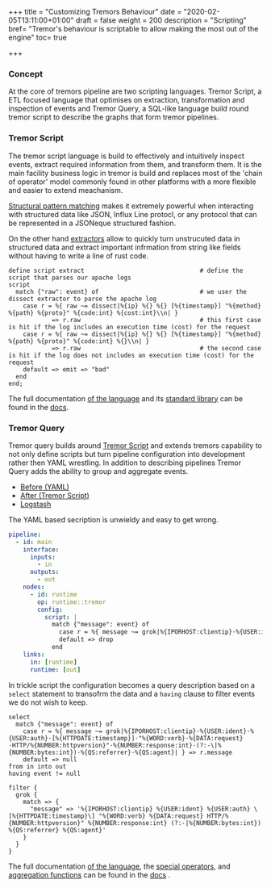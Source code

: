 +++
title = "Customizing Tremors Behaviour"
date = "2020-02-05T13:11:00+01:00"
draft = false
weight = 200
description = "Scripting"
bref= "Tremor's behaviour is scriptable to allow making the most out of the engine"
toc= true

+++

<h3 class="section-head" id="h-concept"><a href="#h-concept"></a>Concept</h3>

At the core of tremors pipeline are two scripting languages. Tremor Script, a ETL focused language that optimises on extraction, transformation and inspection of events and Tremor Query, a SQL-like language build round tremor script to describe the graphs that form tremor pipelines.

<h3 class="section-head" id="h-script"><a href="#h-script"></a>Tremor Script</h3>

The tremor script language is build to effectively and intuitively inspect events, extract required information from them, and transform them. It is the main facility business logic in tremor is build and replaces most of the 'chain of operator' model commonly found in other platforms with a more flexible and easier to extend meachanism.

[Structural pattern matching](https://docs.tremor.rs/tremor-script/#match) makes it extremely powerful when  interacting with structured data like JSON, Influx Line protocl, or any protocol that can be represented in a JSONeque structured fashion.

On the other hand [extractors](https://docs.tremor.rs/tremor-script/#extractors) allow to quickly turn unstrucuted data in structured data and extract important infrmation from string like fields without having to write a line of rust code.

```tremor
define script extract                                # define the script that parses our apache logs
script
  match {"raw": event} of                            # we user the dissect extractor to parse the apache log
    case r = %{ raw ~= dissect|%{ip} %{} %{} [%{timestamp}] "%{method} %{path} %{proto}" %{code:int} %{cost:int}\\n| }
            => r.raw                                 # this first case is hit if the log includes an execution time (cost) for the request
    case r = %{ raw ~= dissect|%{ip} %{} %{} [%{timestamp}] "%{method} %{path} %{proto}" %{code:int} %{}\\n| }
            => r.raw                                 # the second case is hit if the log does not includes an execution time (cost) for the request
    default => emit => "bad"
  end
end;
```

The full documentation  [of the language](https://docs.tremor.rs/tremor-script) and its [standard library](https://docs.tremor.rs/tremor-script/functions) can be found in the [docs](https://docs.tremor.rs).

<h3 class="section-head" id="h-query"><a href="#h-query"></a>Tremor Query</h3>

Tremor query builds around [Tremor Script](#h-script) and extends tremors capability to not only define scripts but turn pipeline configuration into development rather then YAML wrestling. In addition to describing pipelines Tremor Query adds the ability to group and aggregate events.

<nav class="tabs" data-component="tabs">
  <ul>
    <li class="active">
      <a href="#before">Before (YAML)</a>
    </li>
    <li>
      <a href="#after">After (Tremor Script)</a>
    </li>
    <li>
      <a href="#logstash">Logstash</a>
    </li>
  </ul>
</nav>

<div id="before">

The YAML based secription is unwieldy and easy to get wrong.

```yaml
pipeline:
  - id: main
    interface:
      inputs:
        - in
      outputs:
        - out
    nodes:
      - id: runtime
        op: runtime::tremor
        config:
          script: |
            match {"message": event} of
              case r = %{ message ~= grok|%{IPORHOST:clientip}·%{USER:ident}·%{USER:auth}·[%{HTTPDATE:timestamp}]·"%{WORD:verb}·%{DATA:request}·HTTP/%{NUMBER:httpversion}"·%{NUMBER:response:int}·(?:-\|%{NUMBER:bytes:int})·%{QS:referrer}·%{QS:agent}| } => r.message
              default => drop
            end
    links:
      in: [runtime]
      runtime: [out]
```


</div>

<div id="after">

In trickle script the configuration becomes a query description based on a `select` statement to transofrm the data and a `having` clause to filter events we do not wish to keep.

```trickle
select
  match {"message": event} of
    case r = %{ message ~= grok|%{IPORHOST:clientip}·%{USER:ident}·%{USER:auth}·[%{HTTPDATE:timestamp}]·"%{WORD:verb}·%{DATA:request}·HTTP/%{NUMBER:httpversion}"·%{NUMBER:response:int}·(?:-\|%{NUMBER:bytes:int})·%{QS:referrer}·%{QS:agent}| } => r.message
    default => null
from in into out
having event != null
```

</div>

<div id="logstash">

```logstash
filter {
  grok {
    match => {
      "message" => '%{IPORHOST:clientip} %{USER:ident} %{USER:auth} \[%{HTTPDATE:timestamp}\] "%{WORD:verb} %{DATA:request} HTTP/%{NUMBER:httpversion}" %{NUMBER:response:int} (?:-|%{NUMBER:bytes:int}) %{QS:referrer} %{QS:agent}'
    }
  }
}
```

</div>

The full documentation  [of the language](https://docs.tremor.rs/tremor-query), the [special operators](https://docs.tremor.rs/artefacts/operators), and [aggregation functions](https://docs.tremor.rs/tremor-query/functions) can be found in the [docs](https://docs.tremor.rs) .
